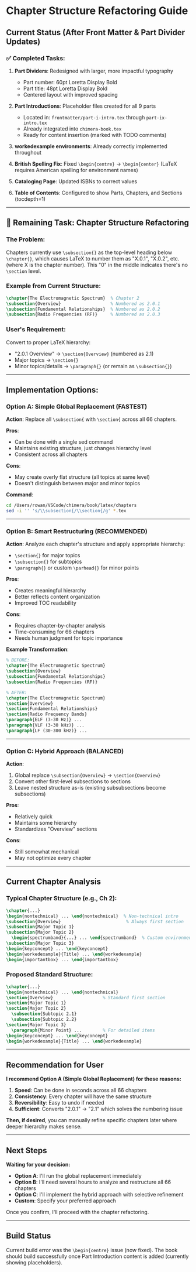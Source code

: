 # Chapter Structure Refactoring Guide

## Current Status (After Front Matter & Part Divider Updates)

### ✅ Completed Tasks:
1. **Part Dividers**: Redesigned with larger, more impactful typography
   - Part number: 60pt Loretta Display Bold
   - Part title: 48pt Loretta Display Bold
   - Centered layout with improved spacing

2. **Part Introductions**: Placeholder files created for all 9 parts
   - Located in: `frontmatter/part-i-intro.tex` through `part-ix-intro.tex`
   - Already integrated into `chimera-book.tex`
   - Ready for content insertion (marked with TODO comments)

3. **workedexample environments**: Already correctly implemented throughout

4. **British Spelling Fix**: Fixed `\begin{centre}` → `\begin{center}` (LaTeX requires American spelling for environment names)

5. **Cataloging Page**: Updated ISBNs to correct values

6. **Table of Contents**: Configured to show Parts, Chapters, and Sections (tocdepth=1)

---

## 🔧 Remaining Task: Chapter Structure Refactoring

### The Problem:
Chapters currently use `\subsection{}` as the top-level heading below `\chapter{}`, which causes LaTeX to number them as "X.0.1", "X.0.2", etc. (where X is the chapter number). This "0" in the middle indicates there's no `\section` level.

### Example from Current Structure:
```latex
\chapter{The Electromagnetic Spectrum}  % Chapter 2
\subsection{Overview}                   % Numbered as 2.0.1
\subsection{Fundamental Relationships}  % Numbered as 2.0.2
\subsection{Radio Frequencies (RF)}     % Numbered as 2.0.3
```

### User's Requirement:
Convert to proper LaTeX hierarchy:
- "2.0.1 Overview" → `\section{Overview}` (numbered as 2.1)
- Major topics → `\section{}`
- Minor topics/details → `\paragraph{}` (or remain as `\subsection{}`)

---

## Implementation Options:

### Option A: Simple Global Replacement (FASTEST)
**Action**: Replace all `\subsection{` with `\section{` across all 66 chapters.

**Pros**:
- Can be done with a single sed command
- Maintains existing structure, just changes hierarchy level
- Consistent across all chapters

**Cons**:
- May create overly flat structure (all topics at same level)
- Doesn't distinguish between major and minor topics

**Command**:
```bash
cd /Users/rowan/VSCode/chimera/book/latex/chapters
sed -i '' 's/\\subsection{/\\section{/g' *.tex
```

---

### Option B: Smart Restructuring (RECOMMENDED)
**Action**: Analyze each chapter's structure and apply appropriate hierarchy:
- `\section{}` for major topics
- `\subsection{}` for subtopics
- `\paragraph{}` or custom `\parhead{}` for minor points

**Pros**:
- Creates meaningful hierarchy
- Better reflects content organization
- Improved TOC readability

**Cons**:
- Requires chapter-by-chapter analysis
- Time-consuming for 66 chapters
- Needs human judgment for topic importance

**Example Transformation**:
```latex
% BEFORE:
\chapter{The Electromagnetic Spectrum}
\subsection{Overview}
\subsection{Fundamental Relationships}
\subsection{Radio Frequencies (RF)}

% AFTER:
\chapter{The Electromagnetic Spectrum}
\section{Overview}
\section{Fundamental Relationships}
\section{Radio Frequency Bands}
\paragraph{ELF (3-30 Hz)} ...
\paragraph{VLF (3-30 kHz)} ...
\paragraph{LF (30-300 kHz)} ...
```

---

### Option C: Hybrid Approach (BALANCED)
**Action**: 
1. Global replace `\subsection{Overview}` → `\section{Overview}`
2. Convert other first-level subsections to sections
3. Leave nested structure as-is (existing subsubsections become subsections)

**Pros**:
- Relatively quick
- Maintains some hierarchy
- Standardizes "Overview" sections

**Cons**:
- Still somewhat mechanical
- May not optimize every chapter

---

## Current Chapter Analysis

### Typical Chapter Structure (e.g., Ch 2):
```latex
\chapter{...}
\begin{nontechnical} ... \end{nontechnical}  % Non-technical intro
\subsection{Overview}                         % Always first section
\subsection{Major Topic 1}
\subsection{Major Topic 2}
  \begin{spectrumband}{...} ... \end{spectrumband}  % Custom environment
\subsection{Major Topic 3}
\begin{keyconcept} ... \end{keyconcept}
\begin{workedexample}{Title} ... \end{workedexample}
\begin{importantbox} ... \end{importantbox}
```

### Proposed Standard Structure:
```latex
\chapter{...}
\begin{nontechnical} ... \end{nontechnical}
\section{Overview}                   % Standard first section
\section{Major Topic 1}
\section{Major Topic 2}
  \subsection{Subtopic 2.1}
  \subsection{Subtopic 2.2}
\section{Major Topic 3}
  \paragraph{Minor Point} ...        % For detailed items
\begin{keyconcept} ... \end{keyconcept}
\begin{workedexample}{Title} ... \end{workedexample}
```

---

## Recommendation for User

**I recommend Option A (Simple Global Replacement) for these reasons:**

1. **Speed**: Can be done in seconds across all 66 chapters
2. **Consistency**: Every chapter will have the same structure
3. **Reversibility**: Easy to undo if needed
4. **Sufficient**: Converts "2.0.1" → "2.1" which solves the numbering issue

**Then, if desired**, you can manually refine specific chapters later where deeper hierarchy makes sense.

---

## Next Steps

**Waiting for your decision:**
- **Option A**: I'll run the global replacement immediately
- **Option B**: I'll need several hours to analyze and restructure all 66 chapters
- **Option C**: I'll implement the hybrid approach with selective refinement
- **Custom**: Specify your preferred approach

Once you confirm, I'll proceed with the chapter refactoring.

---

## Build Status

Current build error was the `\begin{centre}` issue (now fixed). The book should build successfully once Part Introduction content is added (currently showing placeholders).
